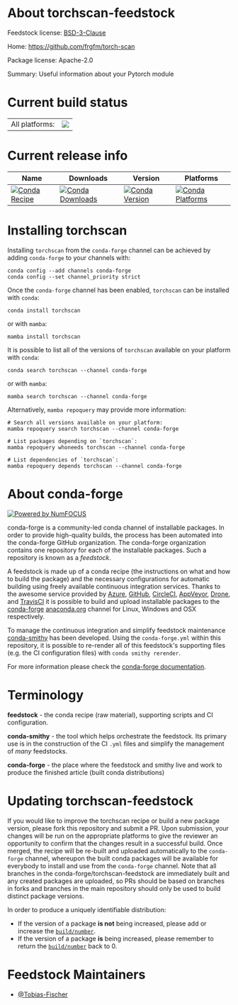 About torchscan-feedstock
=========================

Feedstock license: [BSD-3-Clause](https://github.com/conda-forge/torchscan-feedstock/blob/main/LICENSE.txt)

Home: https://github.com/frgfm/torch-scan

Package license: Apache-2.0

Summary: Useful information about your Pytorch module

Current build status
====================


<table><tr><td>All platforms:</td>
    <td>
      <a href="https://dev.azure.com/conda-forge/feedstock-builds/_build/latest?definitionId=23253&branchName=main">
        <img src="https://dev.azure.com/conda-forge/feedstock-builds/_apis/build/status/torchscan-feedstock?branchName=main">
      </a>
    </td>
  </tr>
</table>

Current release info
====================

| Name | Downloads | Version | Platforms |
| --- | --- | --- | --- |
| [![Conda Recipe](https://img.shields.io/badge/recipe-torchscan-green.svg)](https://anaconda.org/conda-forge/torchscan) | [![Conda Downloads](https://img.shields.io/conda/dn/conda-forge/torchscan.svg)](https://anaconda.org/conda-forge/torchscan) | [![Conda Version](https://img.shields.io/conda/vn/conda-forge/torchscan.svg)](https://anaconda.org/conda-forge/torchscan) | [![Conda Platforms](https://img.shields.io/conda/pn/conda-forge/torchscan.svg)](https://anaconda.org/conda-forge/torchscan) |

Installing torchscan
====================

Installing `torchscan` from the `conda-forge` channel can be achieved by adding `conda-forge` to your channels with:

```
conda config --add channels conda-forge
conda config --set channel_priority strict
```

Once the `conda-forge` channel has been enabled, `torchscan` can be installed with `conda`:

```
conda install torchscan
```

or with `mamba`:

```
mamba install torchscan
```

It is possible to list all of the versions of `torchscan` available on your platform with `conda`:

```
conda search torchscan --channel conda-forge
```

or with `mamba`:

```
mamba search torchscan --channel conda-forge
```

Alternatively, `mamba repoquery` may provide more information:

```
# Search all versions available on your platform:
mamba repoquery search torchscan --channel conda-forge

# List packages depending on `torchscan`:
mamba repoquery whoneeds torchscan --channel conda-forge

# List dependencies of `torchscan`:
mamba repoquery depends torchscan --channel conda-forge
```


About conda-forge
=================

[![Powered by
NumFOCUS](https://img.shields.io/badge/powered%20by-NumFOCUS-orange.svg?style=flat&colorA=E1523D&colorB=007D8A)](https://numfocus.org)

conda-forge is a community-led conda channel of installable packages.
In order to provide high-quality builds, the process has been automated into the
conda-forge GitHub organization. The conda-forge organization contains one repository
for each of the installable packages. Such a repository is known as a *feedstock*.

A feedstock is made up of a conda recipe (the instructions on what and how to build
the package) and the necessary configurations for automatic building using freely
available continuous integration services. Thanks to the awesome service provided by
[Azure](https://azure.microsoft.com/en-us/services/devops/), [GitHub](https://github.com/),
[CircleCI](https://circleci.com/), [AppVeyor](https://www.appveyor.com/),
[Drone](https://cloud.drone.io/welcome), and [TravisCI](https://travis-ci.com/)
it is possible to build and upload installable packages to the
[conda-forge](https://anaconda.org/conda-forge) [anaconda.org](https://anaconda.org/)
channel for Linux, Windows and OSX respectively.

To manage the continuous integration and simplify feedstock maintenance
[conda-smithy](https://github.com/conda-forge/conda-smithy) has been developed.
Using the ``conda-forge.yml`` within this repository, it is possible to re-render all of
this feedstock's supporting files (e.g. the CI configuration files) with ``conda smithy rerender``.

For more information please check the [conda-forge documentation](https://conda-forge.org/docs/).

Terminology
===========

**feedstock** - the conda recipe (raw material), supporting scripts and CI configuration.

**conda-smithy** - the tool which helps orchestrate the feedstock.
                   Its primary use is in the construction of the CI ``.yml`` files
                   and simplify the management of *many* feedstocks.

**conda-forge** - the place where the feedstock and smithy live and work to
                  produce the finished article (built conda distributions)


Updating torchscan-feedstock
============================

If you would like to improve the torchscan recipe or build a new
package version, please fork this repository and submit a PR. Upon submission,
your changes will be run on the appropriate platforms to give the reviewer an
opportunity to confirm that the changes result in a successful build. Once
merged, the recipe will be re-built and uploaded automatically to the
`conda-forge` channel, whereupon the built conda packages will be available for
everybody to install and use from the `conda-forge` channel.
Note that all branches in the conda-forge/torchscan-feedstock are
immediately built and any created packages are uploaded, so PRs should be based
on branches in forks and branches in the main repository should only be used to
build distinct package versions.

In order to produce a uniquely identifiable distribution:
 * If the version of a package **is not** being increased, please add or increase
   the [``build/number``](https://docs.conda.io/projects/conda-build/en/latest/resources/define-metadata.html#build-number-and-string).
 * If the version of a package **is** being increased, please remember to return
   the [``build/number``](https://docs.conda.io/projects/conda-build/en/latest/resources/define-metadata.html#build-number-and-string)
   back to 0.

Feedstock Maintainers
=====================

* [@Tobias-Fischer](https://github.com/Tobias-Fischer/)

